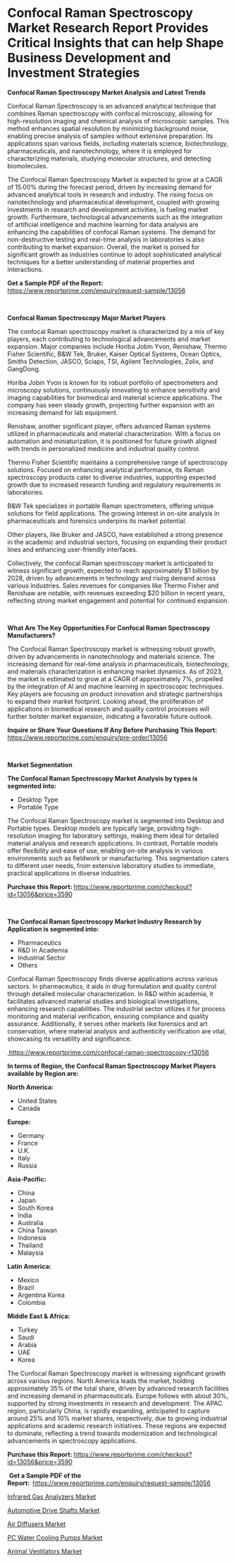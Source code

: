 <p><h1>Confocal Raman Spectroscopy Market Research Report Provides Critical Insights that can help Shape Business Development and Investment Strategies</h1></p><p><strong>Confocal Raman Spectroscopy Market Analysis and Latest Trends</strong></p>
<p><p>Confocal Raman Spectroscopy is an advanced analytical technique that combines Raman spectroscopy with confocal microscopy, allowing for high-resolution imaging and chemical analysis of microscopic samples. This method enhances spatial resolution by minimizing background noise, enabling precise analysis of samples without extensive preparation. Its applications span various fields, including materials science, biotechnology, pharmaceuticals, and nanotechnology, where it is employed for characterizing materials, studying molecular structures, and detecting biomolecules.</p><p>The Confocal Raman Spectroscopy Market is expected to grow at a CAGR of 15.00% during the forecast period, driven by increasing demand for advanced analytical tools in research and industry. The rising focus on nanotechnology and pharmaceutical development, coupled with growing investments in research and development activities, is fueling market growth. Furthermore, technological advancements such as the integration of artificial intelligence and machine learning for data analysis are enhancing the capabilities of confocal Raman systems. The demand for non-destructive testing and real-time analysis in laboratories is also contributing to market expansion. Overall, the market is poised for significant growth as industries continue to adopt sophisticated analytical techniques for a better understanding of material properties and interactions.</p></p>
<p><strong>Get a Sample PDF of the Report:&nbsp;</strong> <a href="https://www.reportprime.com/enquiry/request-sample/13056">https://www.reportprime.com/enquiry/request-sample/13056</a></p>
<p>&nbsp;</p>
<p><strong>Confocal Raman Spectroscopy Major Market Players</strong></p>
<p><p>The confocal Raman spectroscopy market is characterized by a mix of key players, each contributing to technological advancements and market expansion. Major companies include Horiba Jobin Yvon, Renishaw, Thermo Fisher Scientific, B&W Tek, Bruker, Kaiser Optical Systems, Ocean Optics, Smiths Detection, JASCO, Sciaps, TSI, Agilent Technologies, Zolix, and GangDong.</p><p>Horiba Jobin Yvon is known for its robust portfolio of spectrometers and microscopy solutions, continuously innovating to enhance sensitivity and imaging capabilities for biomedical and material science applications. The company has seen steady growth, projecting further expansion with an increasing demand for lab equipment.</p><p>Renishaw, another significant player, offers advanced Raman systems utilized in pharmaceuticals and material characterization. With a focus on automation and miniaturization, it is positioned for future growth aligned with trends in personalized medicine and industrial quality control.</p><p>Thermo Fisher Scientific maintains a comprehensive range of spectroscopy solutions. Focused on enhancing analytical performance, its Raman spectroscopy products cater to diverse industries, supporting expected growth due to increased research funding and regulatory requirements in laboratories.</p><p>B&W Tek specializes in portable Raman spectrometers, offering unique solutions for field applications. The growing interest in on-site analysis in pharmaceuticals and forensics underpins its market potential.</p><p>Other players, like Bruker and JASCO, have established a strong presence in the academic and industrial sectors, focusing on expanding their product lines and enhancing user-friendly interfaces.</p><p>Collectively, the confocal Raman spectroscopy market is anticipated to witness significant growth, expected to reach approximately $1 billion by 2028, driven by advancements in technology and rising demand across various industries. Sales revenues for companies like Thermo Fisher and Renishaw are notable, with revenues exceeding $20 billion in recent years, reflecting strong market engagement and potential for continued expansion.</p></p>
<p>&nbsp;</p>
<p><strong>What Are The Key Opportunities For Confocal Raman Spectroscopy Manufacturers?</strong></p>
<p><p>The Confocal Raman Spectroscopy market is witnessing robust growth, driven by advancements in nanotechnology and materials science. The increasing demand for real-time analysis in pharmaceuticals, biotechnology, and materials characterization is enhancing market dynamics. As of 2023, the market is estimated to grow at a CAGR of approximately 7%, propelled by the integration of AI and machine learning in spectroscopic techniques. Key players are focusing on product innovation and strategic partnerships to expand their market footprint. Looking ahead, the proliferation of applications in biomedical research and quality control processes will further bolster market expansion, indicating a favorable future outlook.</p></p>
<p><strong>Inquire or Share Your Questions If Any Before Purchasing This Report:</strong> <a href="https://www.reportprime.com/enquiry/pre-order/13056">https://www.reportprime.com/enquiry/pre-order/13056</a></p>
<p>&nbsp;</p>
<p><strong>Market Segmentation</strong></p>
<p><strong>The Confocal Raman Spectroscopy Market Analysis by types is segmented into:</strong></p>
<p><ul><li>Desktop Type</li><li>Portable Type</li></ul></p>
<p><p>The Confocal Raman Spectroscopy market is segmented into Desktop and Portable types. Desktop models are typically large, providing high-resolution imaging for laboratory settings, making them ideal for detailed material analysis and research applications. In contrast, Portable models offer flexibility and ease of use, enabling on-site analysis in various environments such as fieldwork or manufacturing. This segmentation caters to different user needs, from extensive laboratory studies to immediate, practical applications in diverse industries.</p></p>
<p><strong>Purchase this Report:&nbsp;</strong><a href="https://www.reportprime.com/checkout?id=13056&price=3590">https://www.reportprime.com/checkout?id=13056&price=3590</a></p>
<p>&nbsp;</p>
<p><strong>The Confocal Raman Spectroscopy Market Industry Research by Application is segmented into:</strong></p>
<p><ul><li>Pharmaceutics</li><li>R&D in Academia</li><li>Industrial Sector</li><li>Others</li></ul></p>
<p><p>Confocal Raman Spectroscopy finds diverse applications across various sectors. In pharmaceutics, it aids in drug formulation and quality control through detailed molecular characterization. In R&D within academia, it facilitates advanced material studies and biological investigations, enhancing research capabilities. The industrial sector utilizes it for process monitoring and material verification, ensuring compliance and quality assurance. Additionally, it serves other markets like forensics and art conservation, where material analysis and authenticity verification are vital, showcasing its versatility and significance.</p></p>
<p><a href="https://www.reportprime.com/confocal-raman-spectroscopy-r13056">&nbsp;https://www.reportprime.com/confocal-raman-spectroscopy-r13056</a></p>
<p><strong>In terms of Region, the Confocal Raman Spectroscopy Market Players available by Region are:</strong></p>
<p>
    <p> <strong> North America: </strong>
        <ul>
            <li>United States</li>
            <li>Canada</li>
        </ul>
        </p> 
    <p> <strong> Europe: </strong>
        <ul>
            <li>Germany</li>
            <li>France</li>
            <li>U.K.</li>
            <li>Italy</li>
            <li>Russia</li>
        </ul>
        </p> 
    <p> <strong> Asia-Pacific: </strong>
        <ul>
            <li>China</li>
            <li>Japan</li>
            <li>South Korea</li>
            <li>India</li>
            <li>Australia</li>
            <li>China Taiwan</li>
            <li>Indonesia</li>
            <li>Thailand</li>
            <li>Malaysia</li>
        </ul>
        </p> 
    <p> <strong> Latin America: </strong>
        <ul>
            <li>Mexico</li>
            <li>Brazil</li>
            <li>Argentina Korea</li>
            <li>Colombia</li>
        </ul>
        </p> 
    <p> <strong> Middle East & Africa: </strong>
        <ul>
            <li>Turkey</li>
            <li>Saudi</li>
            <li>Arabia</li>
            <li>UAE</li>
            <li>Korea</li>
        </ul>
    </p>
    </p>
<p><p>The Confocal Raman Spectroscopy market is witnessing significant growth across various regions. North America leads the market, holding approximately 35% of the total share, driven by advanced research facilities and increasing demand in pharmaceuticals. Europe follows with about 30%, supported by strong investments in research and development. The APAC region, particularly China, is rapidly expanding, anticipated to capture around 25% and 10% market shares, respectively, due to growing industrial applications and academic research initiatives. These regions are expected to dominate, reflecting a trend towards modernization and technological advancements in spectroscopy applications.</p></p>
<p><strong>Purchase this Report: </strong><a href="https://www.reportprime.com/checkout?id=13056&price=3590">https://www.reportprime.com/checkout?id=13056&price=3590</a></p>
<p>&nbsp;<strong>Get a Sample PDF of the Report:&nbsp;&nbsp;</strong><a href="https://www.reportprime.com/enquiry/request-sample/13056">https://www.reportprime.com/enquiry/request-sample/13056</a></p>
<p><strong></strong></p>
<p><p><a href="https://medium.com/@clairhane1992/global-infrared-gas-analyzers-market-sector-types-applications-market-player-strategies-228e491838d5">Infrared Gas Analyzers Market</a></p><p><a href="https://www.linkedin.com/pulse/future-trajectory-automotive-drive-shafts-market-emerging-uthfe?trackingId=A3x6OC%2BgT6uLUmwOJvpssg%3D%3D">Automotive Drive Shafts Market</a></p><p><a href="https://github.com/AngelaWalsh696/Market-Research-Report-List-1/blob/main/air-diffusers-market.md">Air Diffusers Market</a></p><p><a href="https://medium.com/@clairhane1992/how-the-pc-water-cooling-pumps-market-is-changing-from-2024-to-2031-aeaedc53baeb">PC Water Cooling Pumps Market</a></p><p><a href="https://github.com/GRUBBSCHARLES/Market-Research-Report-List-1/blob/main/animal-ventilators-market.md">Animal Ventilators Market</a></p></p>